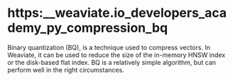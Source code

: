 # https:\_\_weaviate.io_developers_academy_py_compression_bq

Binary quantization (BQ), is a technique used to compress vectors. In Weaviate, it can be used to reduce the size of the in-memory HNSW index or the disk-based flat index. BQ is a relatively simple algorithm, but can perform well in the right circumstances.

